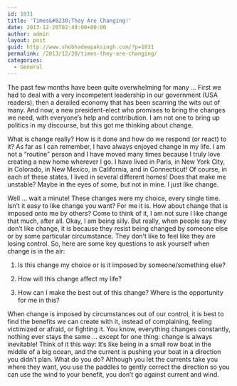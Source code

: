 ```yaml
---
id: 1031
title: 'Times&#8230;They Are Changing!'
date: 2013-12-20T02:49:00+00:00
author: admin
layout: post
guid: http://www.shobhadeepaksingh.com/?p=1031
permalink: /2013/12/20/times-they-are-changing/
categories:
  - General
---
```

The past few months have been quite overwhelming for many … First we had to deal with a very incompetent leadership in our government (USA readers), then a derailed economy that has been scarring the wits out of many. And now, a new president-elect who promises to bring the changes we need, with everyone’s help and contribution. I am not one to bring up politics in my discourse, but this got me thinking about change.

What is change really? How is it done and how do we respond (or react) to it? As far as I can remember, I have always enjoyed change in my life. I am not a “routine” person and I have moved many times because I truly love creating a new home wherever I go. I have lived in Paris, in New York City, in Colorado, in New Mexico, in California, and in Connecticut! Of course, in each of these states, I lived in several different homes! Does that make me unstable? Maybe in the eyes of some, but not in mine. I just like change.

Well … wait a minute! These changes were my choice, every single time. Isn’t it easy to like change you want? For me it is. How about change that is imposed onto me by others? Come to think of it, I am not sure I like change that much, after all. Okay, I am being silly. But really, when people say they don’t like change, it is because they resist being changed by someone else or by some particular circumstance. They don’t like to feel like they are losing control. So, here are some key questions to ask yourself when change is in the air:

1. Is this change my choice or is it imposed by someone/something else?
  
2. How will this change affect my life?
  
3. How can I make the best out of this change? Where is the opportunity for me in this?

When change is imposed by circumstances out of our control, it is best to find the benefits we can create with it, instead of complaining, feeling victimized or afraid, or fighting it. You know, everything changes constantly, nothing ever stays the same … except for one thing: change is always inevitable! Think of it this way: It’s like being in a small row boat in the middle of a big ocean, and the current is pushing your boat in a direction you didn’t plan. What do you do? Although you let the currents take you where they want, you use the paddles to gently correct the direction so you can use the wind to your benefit, you don’t go against current and wind.